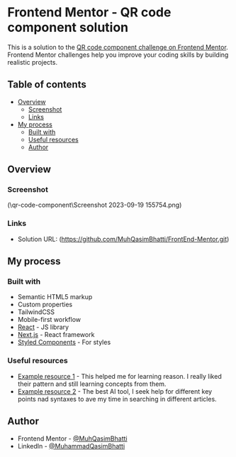 # Frontend Mentor - QR code component solution

This is a solution to the [QR code component challenge on Frontend Mentor](https://www.frontendmentor.io/challenges/qr-code-component-iux_sIO_H). Frontend Mentor challenges help you improve your coding skills by building realistic projects. 

## Table of contents

- [Overview](#overview)
  - [Screenshot](#screenshot)
  - [Links](#links)
- [My process](#my-process)
  - [Built with](#built-with)
  - [Useful resources](#useful-resources)
  - [Author](#author)

## Overview

### Screenshot

(\qr-code-component\Screenshot 2023-09-19 155754.png)

### Links

- Solution URL: (https://github.com/MuhQasimBhatti/FrontEnd-Mentor.git)

## My process

### Built with

- Semantic HTML5 markup
- Custom properties
- TailwindCSS
- Mobile-first workflow
- [React](https://reactjs.org/) - JS library
- [Next.js](https://nextjs.org/) - React framework
- [Styled Components](https://styled-components.com/) - For styles


### Useful resources

- [Example resource 1](https://www.w3Schools.com) - This helped me for learning reason. I really liked their pattern and still learning concepts from them.
- [Example resource 2](https://www.https://github.com/.com) - The best AI tool, I seek help for different key points nad syntaxes to ave my time in searching in different articles.

## Author

- Frontend Mentor - [@MuhQasimBhatti](https://www.frontendmentor.io/profile/yourusername)
- LinkedIn - [@MuhammadQasimBhatti](www.linkedin.com/in/muhammad-qasim-bhatti-720b8220b)
